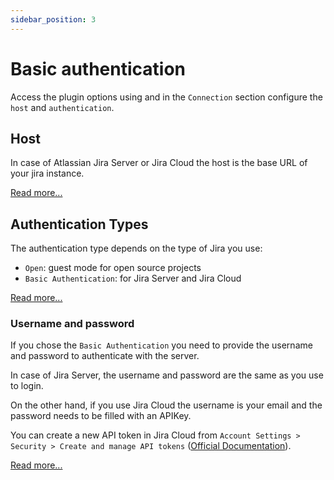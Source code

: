 ```yaml
---
sidebar_position: 3
---
```

# Basic authentication

Access the plugin options using and in the `Connection` section configure the `host` and `authentication`.

## Host
In case of Atlassian Jira Server or Jira Cloud the host is the base URL of your jira instance.

[Read more...](/docs/configuration/authentication#host)


## Authentication Types

The authentication type depends on the type of Jira you use:

- `Open`: guest mode for open source projects
- `Basic Authentication`: for Jira Server and Jira Cloud

[Read more...](/docs/configuration/authentication#authentication-types)

### Username and password

If you chose the `Basic Authentication` you need to provide the username and password to authenticate with the server.

In case of Jira Server, the username and password are the same as you use to login.

On the other hand, if you use Jira Cloud the username is your email and the password needs to be filled with an APIKey.

You can create a new API token in Jira Cloud from `Account Settings > Security > Create and manage API tokens` ([Official Documentation](https://support.atlassian.com/atlassian-account/docs/manage-api-tokens-for-your-atlassian-account/)).

[Read more...](/docs/configuration/authentication#username-and-password)
